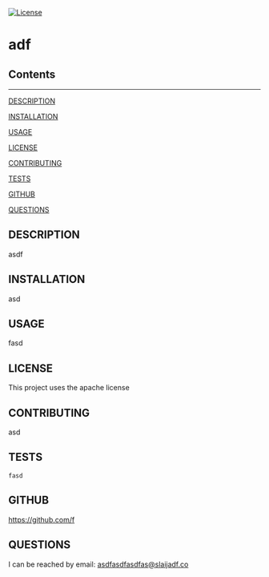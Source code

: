 [![License](https://img.shields.io/badge/License-Apache_2.0-blue.svg)](https://opensource.org/licenses/Apache-2.0)
# adf

## Contents
- - - - - - - - 
[DESCRIPTION](#DESCRIPTION)

[INSTALLATION](#INSTALLATION)

[USAGE](#USAGE)

[LICENSE](#LICENSE)

[CONTRIBUTING](#CONTRIBUTING)

[TESTS](#TESTS)

[GITHUB](#GITHUB)

[QUESTIONS](#QUESTIONS)

## DESCRIPTION
asdf

## INSTALLATION
asd

## USAGE
fasd

## LICENSE
This project uses the apache license

## CONTRIBUTING
asd

## TESTS
```
fasd
```

## GITHUB
https://github.com/f

## QUESTIONS
I can be reached by email:
asdfasdfasdfas@slaijadf.co

